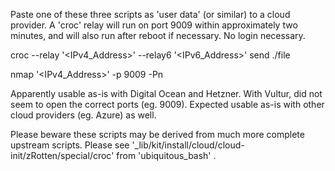 
Paste one of these three scripts as 'user data' (or similar) to a cloud provider. A 'croc' relay will run on port 9009 within approximately two minutes, and will also run after reboot if necessary. No login necessary.


croc --relay '<IPv4_Address>' --relay6 '<IPv6_Address>' send ./file





nmap '<IPv4_Address>' -p 9009 -Pn

Apparently usable as-is with Digital Ocean and Hetzner. With Vultur, did not seem to open the correct ports (eg. 9009). Expected usable as-is with other cloud providers (eg. Azure) as well.

Please beware these scripts may be derived from much more complete upstream scripts. Please see '_lib/kit/install/cloud/cloud-init/zRotten/special/croc' from 'ubiquitous_bash' .
